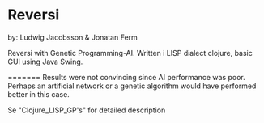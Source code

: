 Reversi
=======
by: Ludwig Jacobsson & Jonatan Ferm

Reversi with Genetic Programming-AI. Written i LISP dialect clojure, basic GUI using Java Swing. 

=======
Results were not convincing since AI performance was poor. Perhaps an artificial network or a genetic algorithm would have performed better in this case.

Se "Clojure_LISP_GP's" for detailed description

